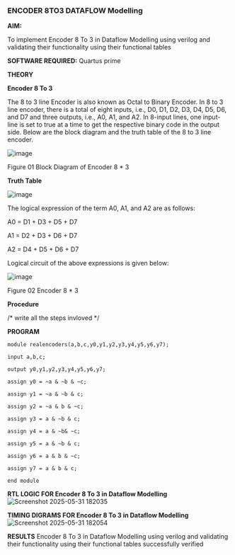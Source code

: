 ### ENCODER 8TO3 DATAFLOW Modelling

**AIM:**

To implement  Encoder 8 To 3 in Dataflow Modelling using verilog and validating their functionality using their functional tables

**SOFTWARE REQUIRED:** Quartus prime

**THEORY**

**Encoder 8 To 3**

The 8 to 3 line Encoder is also known as Octal to Binary Encoder. In 8 to 3 line encoder, there is a total of eight inputs, i.e., D0, D1, D2, D3, D4, D5, D6, and D7 and three outputs, i.e., A0, A1, and A2. In 8-input lines, one input-line is set to true at a time to get the respective binary code in the output side. Below are the block diagram and the truth table of the 8 to 3 line encoder.

![image](https://github.com/naavaneetha/ENCODER8TO3DATAFLOW/assets/154305477/0bc242c1-eb9e-4c47-afe5-30428470efc3)

Figure 01  Block Diagram of Encoder 8 * 3

**Truth Table**

![image](https://github.com/naavaneetha/ENCODER8TO3DATAFLOW/assets/154305477/35496b14-ae6e-4cd1-9abd-d6736b576575)

The logical expression of the term A0, A1, and A2 are as follows:

A0 = D1 + D3 + D5 + D7

A1 = D2 + D3 + D6 + D7

A2 = D4 + D5 + D6 + D7

Logical circuit of the above expressions is given below:

![image](https://github.com/naavaneetha/ENCODER8TO3DATAFLOW/assets/154305477/95acaee6-c873-4c75-89eb-ef09fb158053)

Figure 02  Encoder 8 * 3

**Procedure**

/* write all the steps invloved */

**PROGRAM**
```
module realencoders(a,b,c,y0,y1,y2,y3,y4,y5,y6,y7);

input a,b,c;

output y0,y1,y2,y3,y4,y5,y6,y7;

assign y0 = ~a & ~b & ~c;

assign y1 = ~a & ~b & c;

assign y2 = ~a & b & ~c;

assign y3 = a & ~b & c;

assign y4 = a & ~b& ~c;

assign y5 = a & ~b & c;

assign y6 = a & b & ~c;

assign y7 = a & b & c;

end module
```

**RTL LOGIC FOR Encoder 8 To 3 in Dataflow Modelling**
![Screenshot 2025-05-31 182035](https://github.com/user-attachments/assets/7dd5ea6f-a952-43e0-9410-d73b7dbe3a58)


**TIMING DIGRAMS FOR Encoder 8 To 3 in Dataflow Modelling**
![Screenshot 2025-05-31 182054](https://github.com/user-attachments/assets/29503120-7a8e-49b6-83a5-976530b6875e)


**RESULTS**
Encoder 8 To 3 in Dataflow Modelling using verilog and validating their functionality using their functional tables successfully verified








